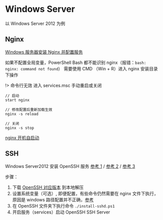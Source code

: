 # Windows Server

以 Windows Server 2012 为例

## Nginx

[Windows 服务器安装 Nginx 并配置服务](https://blog.winsky.wang/Nginx/Windows%E6%9C%8D%E5%8A%A1%E5%99%A8%E5%AE%89%E8%A3%85Nginx%E5%B9%B6%E9%85%8D%E7%BD%AE%E6%9C%8D%E5%8A%A1/)

如果不配置全局变量，PowerShell Bash 都不能识别 nginx（报错：`bash: nginx: command not found`） 需要使用 CMD （Win + R）进入 nginx 安装目录下操作

!> 命令行无效 进入 services.msc 手动重启或关闭

```
// 启动
start nginx

// 修改配置后重新加载生效
nginx -s reload

// 关闭
nginx -s stop
```

[nginx 开机自启动](https://serverok.in/auto-start-nginx-on-windows)

## SSH

Windows Server2012 安装 OpenSSH 服务 [参考 1](https://segmentfault.com/a/1190000020166803) / [参考 2](https://www.pianshen.com/article/87221730998/) / [参考 3](https://www.pianshen.com/article/637599765/)

步骤：

1. 下载 [OpenSSH 对应版本](https//github.com/PowerShell/Win32-OpenSSH/releases) 到本地解压
2. 设置系统变量（可选）, 即便配置，有些命令仍然需要在 nginx 文件下执行，原因是 windows 路径配置并不正确，[参考](https://segmentfault.com/q/1010000002514451)
3. 在 OpenSSH 文件夹下执行命令 `./install-sshd.ps1`
4. 开启服务（services）启动 OpenSSH SSH Server
